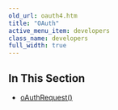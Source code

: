 ```yaml
---
old_url: oauth4.htm
title: "OAuth"
active_menu_item: developers
class_name: developers
full_width: true
---
```



## In This Section

 - [oAuthRequest()](/developers/documentation/scripting-apis/server-side-api/ssj-object/oauth/oauthrequest)
